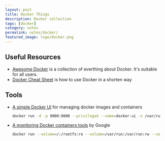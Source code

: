```yaml
---
layout: post
title: Docker Things
description: Docker collection
tags: [docker]
category: notes
permalink: notes/docker/
featured_image: logo/docker.png
---
```


## Useful Resources
- [Awesome Docker](https://github.com/veggiemonk/awesome-docker) is a collection of everthing about Docker. It's suitable for all users.
- [Docker Cheat Sheet](https://github.com/wsargent/docker-cheat-sheet) is how to use Docker in a shorten way

## Tools
- [A simple Docker UI](https://github.com/kevana/ui-for-docker) for managing docker images and containers

  ```bash
  docker run -d -p 9000:9000 --privileged --name=docker-ui -v /var/run/docker.sock:/var/run/docker.sock uifd/ui-for-docker
  ```
- [A monitoring Docker containers tools](https://github.com/google/cadvisor) by Google

  ```bash
  docker run --volume=/:/rootfs:ro --volume=/var/run:/var/run:rw --volume=/sys:/sys:ro --volume=/var/lib/docker/:/var/lib/docker:ro --publish=8080:8080 --detach=true --name=cadvisor google/cadvisor:latest
  ```
